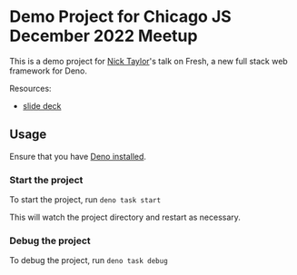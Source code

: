 # Demo Project for Chicago JS December 2022 Meetup

This is a demo project for [Nick Taylor](https://www.iamdeveloper.com/pages/about/)'s talk on Fresh, a new full stack web framework for Deno.

Resources:

- [slide deck](https://iamdeveloper.com/ChicagoFresh)

## Usage

Ensure that you have [Deno installed](https://deno.land/manual@v1.28.3/getting_started/installation).

### Start the project

To start the project, run `deno task start`

This will watch the project directory and restart as necessary.

### Debug the project

To debug the project, run `deno task debug`
